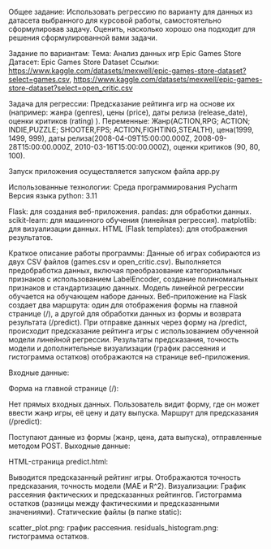 Общее задание:
Использовать регрессию по варианту для данных из датасета выбранного для курсовой работы, самостоятельно сформулировав задачу. Оценить,
насколько хорошо она подходит для решения сформулированной вами задачи.

Задание по вариантам:
Тема: Анализ данных игр Epic Games Store
Датасет: Epic Games Store Dataset
Ссылки:
https://www.kaggle.com/datasets/mexwell/epic-games-store-dataset?select=games.csv,
https://www.kaggle.com/datasets/mexwell/epic-games-store-dataset?select=open_critic.csv

Задача для регрессии:
Предсказание рейтинга игр на основе их (например: жанра (genres), цены (price), даты релиза (release_date), оценки критиков (rating) ).
Переменные: Жанр(ACTION,RPG; ACTION; INDIE,PUZZLE; SHOOTER,FPS; ACTION,FIGHTING,STEALTH), цена(1999, 1499, 999), даты релиза(2008-04-09T15:00:00.000Z, 2008-09-28T15:00:00.000Z, 2010-03-16T15:00:00.000Z), оценки критиков (90, 80, 100).

Запуск приложения осуществляется запуском файла app.py

Использованные технологии:
Среда программирования Pycharm
Версия языка python: 3.11

Flask: для создания веб-приложения.
pandas: для обработки данных.
scikit-learn: для машинного обучения (линейная регрессия).
matplotlib: для визуализации данных.
HTML (Flask templates): для отображения результатов.

Краткое описание работы программы:
Данные об играх собираются из двух CSV файлов (games.csv и open_critic.csv).
Выполняется предобработка данных, включая преобразование категориальных признаков с использованием LabelEncoder, создание полиномиальных признаков и стандартизацию данных.
Модель линейной регрессии обучается на обучающем наборе данных.
Веб-приложение на Flask создает два маршрута: один для отображения формы на главной странице (/), а другой для обработки данных из формы и возврата результата (/predict).
При отправке данных через форму на /predict, происходит предсказание рейтинга игры с использованием обученной модели линейной регрессии.
Результаты предсказания, точность модели и дополнительные визуализации (график рассеяния и гистограмма остатков) отображаются на странице веб-приложения.


Входные данные:

Форма на главной странице (/):

Нет прямых входных данных. Пользователь видит форму, где он может ввести жанр игры, её цену и дату выпуска.
Маршрут для предсказания (/predict):

Поступают данные из формы (жанр, цена, дата выпуска), отправленные методом POST.
Выходные данные:

HTML-страница predict.html:

Выводится предсказанный рейтинг игры.
Отображаются точность предсказания, точность модели (MAE и R^2).
Визуализации:
График рассеяния фактических и предсказанных рейтингов.
Гистограмма остатков (разницы между фактическими и предсказанными значениями).
Статические файлы (в папке static):

scatter_plot.png: график рассеяния.
residuals_histogram.png: гистограмма остатков.